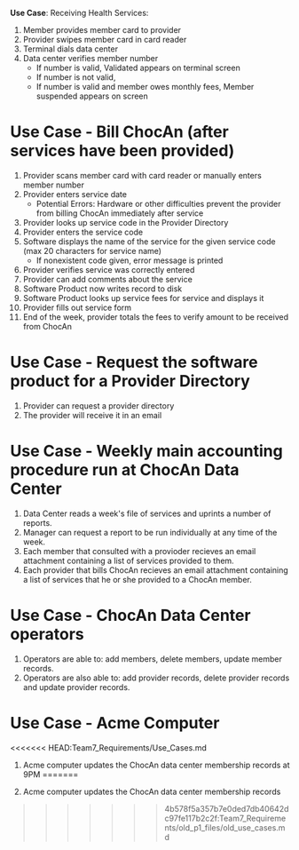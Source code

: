 **Use Case**: Receiving Health Services:

1. Member provides member card to provider
2. Provider swipes member card in card reader
3. Terminal dials data center
4. Data center verifies member number
   - If number is valid, Validated appears on terminal screen
   - If number is not valid,
   - If number is valid and member owes monthly fees, Member suspended appears on screen

# Use Case - Bill ChocAn (after services have been provided)

1. Provider scans member card with card reader or manually enters member number
2. Provider enters service date
   - Potential Errors: Hardware or other difficulties prevent the provider from billing ChocAn immediately after service
3. Provider looks up service code in the Provider Directory
4. Provider enters the service code
5. Software displays the name of the service for the given service code (max 20 characters for service name)
   - If nonexistent code given, error message is printed
6. Provider verifies service was correctly entered
7. Provider can add comments about the service
8. Software Product now writes record to disk
9. Software Product looks up service fees for service and displays it
10. Provider fills out service form
11. End of the week, provider totals the fees to verify amount to be received from ChocAn

# Use Case - Request the software product for a Provider Directory

1. Provider can request a provider directory
2. The provider will receive it in an email

# Use Case - Weekly main accounting procedure run at ChocAn Data Center

1. Data Center reads a week's file of services and uprints a number of reports.
2. Manager can request a report to be run individually at any time of the week.
3. Each member that consulted with a provioder recieves an email attachment containing a list of services provided to them.
4. Each provider that bills ChocAn recieves an email attachment containing a list of services that he or she provided to a ChocAn member.

# Use Case - ChocAn Data Center operators

1. Operators are able to: add members, delete members, update member records.
2. Operators are also able to: add provider records, delete provider records and update provider records.

# Use Case - Acme Computer
<<<<<<< HEAD:Team7_Requirements/Use_Cases.md
1. Acme computer updates the ChocAn data center membership records at 9PM
=======

1. Acme computer updates the ChocAn data center membership records
>>>>>>> 4b578f5a357b7e0ded7db40642dc97fe117b2c2f:Team7_Requirements/old_p1_files/old_use_cases.md
